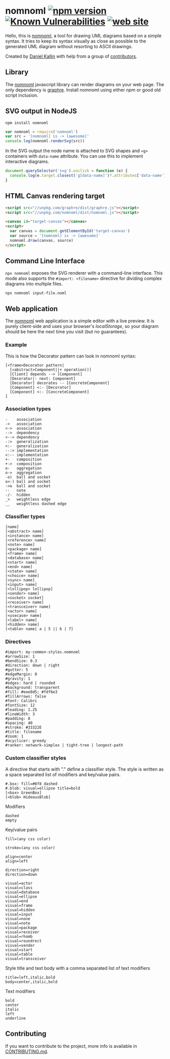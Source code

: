 nomnoml
[![npm version](https://badge.fury.io/js/nomnoml.svg)](https://badge.fury.io/js/nomnoml)
[![Known Vulnerabilities](https://snyk.io/test/npm/nomnoml/badge.svg)](https://snyk.io/test/npm/nomnoml)
[![web site](https://img.shields.io/badge/web-nomnoml.com-brightgreen)](https://www.nomnoml.com)
=======

Hello, this is [nomnoml](http://www.nomnoml.com), a tool for drawing UML diagrams based on a simple syntax. It tries to keep its syntax visually as close as possible to the generated UML diagram without resorting to ASCII drawings.

Created by [Daniel Kallin](https://github.com/skanaar) with help from a group of [contributors](https://github.com/skanaar/nomnoml/graphs/contributors).

## Library

The [nomnoml](https://www.nomnoml.com) javascript library can render diagrams on your web page. The only dependency is [graphre](https://github.com/skanaar/graphre). Install nomnoml using either _npm_ or good old script inclusion.

## SVG output in NodeJS

```
npm install nomnoml
```

```js
var nomnoml = require('nomnoml')
var src = '[nomnoml] is -> [awesome]'
console.log(nomnoml.renderSvg(src))
```

In the SVG output the node name is attached to SVG shapes and `<g>` containers with `data-name` attribute. You can use this to implement interactive diagrams.

```js
document.querySelector('svg').onclick = function (e) {
  console.log(e.target.closest('g[data-name]')?.attributes['data-name'])
}
```

## HTML Canvas rendering target

```html
<script src="//unpkg.com/graphre/dist/graphre.js"></script>
<script src="//unpkg.com/nomnoml/dist/nomnoml.js"></script>

<canvas id="target-canvas"></canvas>
<script>
  var canvas = document.getElementById('target-canvas')
  var source = '[nomnoml] is -> [awesome]'
  nomnoml.draw(canvas, source)
</script>
```

## Command Line Interface

`npx nomnoml` exposes the SVG renderer with a command-line interface. This mode also supports the `#import: <filename>` directive for dividing complex diagrams into multiple files.

```
npx nomnoml input-file.noml
```

## Web application

The [nomnoml](http://www.nomnoml.com) web application is a simple editor with a live preview. It is purely client-side and uses your browser's _localStorage_, so your diagram should be here the next time you visit (but no guarantees).

### Example

This is how the Decorator pattern can look in nomnoml syntax:

    [<frame>Decorator pattern|
      [<abstract>Component||+ operation()]
      [Client] depends --> [Component]
      [Decorator|- next: Component]
      [Decorator] decorates -- [ConcreteComponent]
      [Component] <:- [Decorator]
      [Component] <:- [ConcreteComponent]
    ]

### Association types

    -    association
    ->   association
    <->  association
    -->  dependency
    <--> dependency
    -:>  generalization
    <:-  generalization
    --:> implementation
    <:-- implementation
    +-   composition
    +->  composition
    o-   aggregation
    o->  aggregation
    -o)  ball and socket
    o<-) ball and socket
    ->o  ball and socket
    --   note
    -/-  hidden
    _>   weightless edge
    __   weightless dashed edge

### Classifier types

    [name]
    [<abstract> name]
    [<instance> name]
    [<reference> name]
    [<note> name]
    [<package> name]
    [<frame> name]
    [<database> name]
    [<start> name]
    [<end> name]
    [<state> name]
    [<choice> name]
    [<sync> name]
    [<input> name]
    [<lollipop> lollipop]
    [<sender> name]
    [<socket> socket]
    [<receiver> name]
    [<transceiver> name]
    [<actor> name]
    [<usecase> name]
    [<label> name]
    [<hidden> name]
    [<table> name| a | 5 || b | 7]

### Directives

    #import: my-common-styles.nomnoml
    #arrowSize: 1
    #bendSize: 0.3
    #direction: down | right
    #gutter: 5
    #edgeMargin: 0
    #gravity: 1
    #edges: hard | rounded
    #background: transparent
    #fill: #eee8d5; #fdf6e3
    #fillArrows: false
    #font: Calibri
    #fontSize: 12
    #leading: 1.25
    #lineWidth: 3
    #padding: 8
    #spacing: 40
    #stroke: #33322E
    #title: filename
    #zoom: 1
    #acyclicer: greedy
    #ranker: network-simplex | tight-tree | longest-path

### Custom classifier styles

A directive that starts with "." define a classifier style. The style is written as a space separated list of modifiers and key/value pairs.

    #.box: fill=#8f8 dashed
    #.blob: visual=ellipse title=bold
    [<box> GreenBox]
    [<blob> HideousBlob]

Modifiers

    dashed
    empty

Key/value pairs

    fill=(any css color)

    stroke=(any css color)

    align=center
    align=left

    direction=right
    direction=down

    visual=actor
    visual=class
    visual=database
    visual=ellipse
    visual=end
    visual=frame
    visual=hidden
    visual=input
    visual=none
    visual=note
    visual=package
    visual=receiver
    visual=rhomb
    visual=roundrect
    visual=sender
    visual=start
    visual=table
    visual=transceiver

Style title and text body with a comma separated list of text modifiers

    title=left,italic,bold
    body=center,italic,bold

Text modifiers

    bold
    center
    italic
    left
    underline

## Contributing

If you want to contribute to the project, more info is available in [CONTRIBUTING.md](CONTRIBUTING.md).
